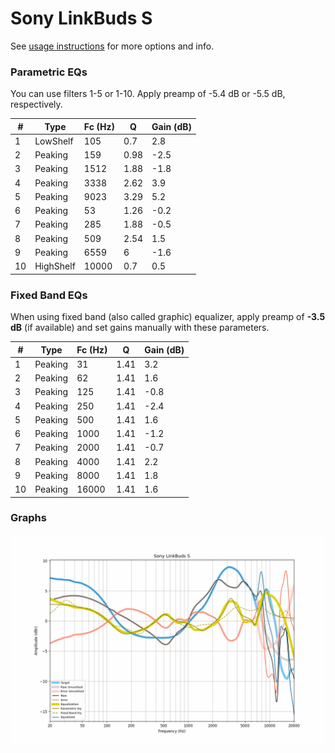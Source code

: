 # Sony LinkBuds S
See [usage instructions](https://github.com/jaakkopasanen/AutoEq#usage) for more options and info.

### Parametric EQs
You can use filters 1-5 or 1-10. Apply preamp of -5.4 dB or -5.5 dB, respectively.

|   # | Type      |   Fc (Hz) |    Q |   Gain (dB) |
|-----|-----------|-----------|------|-------------|
|   1 | LowShelf  |       105 | 0.7  |         2.8 |
|   2 | Peaking   |       159 | 0.98 |        -2.5 |
|   3 | Peaking   |      1512 | 1.88 |        -1.8 |
|   4 | Peaking   |      3338 | 2.62 |         3.9 |
|   5 | Peaking   |      9023 | 3.29 |         5.2 |
|   6 | Peaking   |        53 | 1.26 |        -0.2 |
|   7 | Peaking   |       285 | 1.88 |        -0.5 |
|   8 | Peaking   |       509 | 2.54 |         1.5 |
|   9 | Peaking   |      6559 | 6    |        -1.6 |
|  10 | HighShelf |     10000 | 0.7  |         0.5 |

### Fixed Band EQs
When using fixed band (also called graphic) equalizer, apply preamp of **-3.5 dB** (if available) and set gains manually with these parameters.

|   # | Type    |   Fc (Hz) |    Q |   Gain (dB) |
|-----|---------|-----------|------|-------------|
|   1 | Peaking |        31 | 1.41 |         3.2 |
|   2 | Peaking |        62 | 1.41 |         1.6 |
|   3 | Peaking |       125 | 1.41 |        -0.8 |
|   4 | Peaking |       250 | 1.41 |        -2.4 |
|   5 | Peaking |       500 | 1.41 |         1.6 |
|   6 | Peaking |      1000 | 1.41 |        -1.2 |
|   7 | Peaking |      2000 | 1.41 |        -0.7 |
|   8 | Peaking |      4000 | 1.41 |         2.2 |
|   9 | Peaking |      8000 | 1.41 |         1.8 |
|  10 | Peaking |     16000 | 1.41 |         1.6 |

### Graphs
![](./Sony%20LinkBuds%20S.png)
